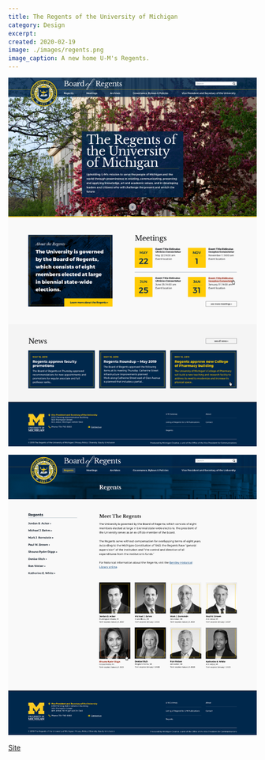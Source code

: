 ```yaml
---
title: The Regents of the University of Michigan
category: Design
excerpt: 
created: 2020-02-19
image: ./images/regents.png
image_caption: A new home U-M's Regents.
---
```


![Home page of UM Dearborn](./images/regents-home.jpg)

![Some components for Dearborn](./images/regents-list.jpg)

[Site](https://regents.umich.edu/)